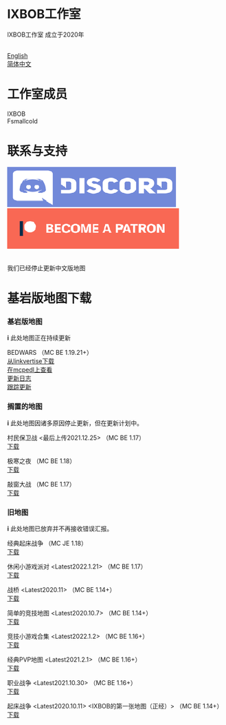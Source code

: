 # IXBOB工作室

IXBOB工作室 成立于2020年

<br/><a href="http://ixbob.github.io">English</a>
<br/><a href="http://ixbob.github.io/zh/zh">简体中文</a>

# 工作室成员

IXBOB
<br/>Fsmallcold

# 联系与支持

[<img src="./discord_button.png">](https://discord.gg/RascQTuaRn)
[<img src="./patreon_button.png">](https://www.patreon.com/bedwars_created_by_IXBOB)

<br/>
我们已经停止更新中文版地图

# 基岩版地图下载

### 基岩版地图
𝐢 此处地图正在持续更新

BEDWARS （MC BE 1.19.21+）
<br/><a href="https://link-target.net/485048/bed-wars-v121-by-ixbob" target="_blank">从linkvertise下载</a>
<br/><a href="https://mcpedl.com/bed-wars-created-by-ixbob/">在mcpedl上查看</a>
<br/><a href="http://ixbob.github.io/changelog/map1.html" target="_blank">更新日志</a>
<br/><a href="https://github.com/IXBOB/bedwarsBE" target="_blank">跟踪更新</a>
<br/>
 
### 搁置的地图
𝐢 此处地图因诸多原因停止更新，但在更新计划中。

村民保卫战 <最后上传2021.12.25> （MC BE 1.17）
<br/><a href="http://ixbob.github.io/download/download4.html" target="_blank">下载</a>
<br/>

极寒之夜 （MC BE 1.18）
<br/><a href="http://ixbob.github.io/download/download6.html" target="_blank">下载</a>
<br/>

敲窗大战 （MC BE 1.17）
<br/><a href="http://ixbob.github.io/download/download2.html" target="_blank">下载</a>
<br/>

### 旧地图
𝐢 此处地图已放弃并不再接收错误汇报。

经典起床战争 （MC JE 1.18）
<br/><a href="https://github.com/IXBOB/IXBOB.github.io/releases/tag/%E7%BB%8F%E5%85%B8%E8%B5%B7%E5%BA%8A%E6%88%98%E4%BA%89(java)-alpha0.1" target="_blank">下载</a>
<br/>

休闲小游戏派对 <Latest2022.1.21> （MC BE 1.17）
<br/><a href="http://ixbob.github.io/download/download3.html" target="_blank">下载</a>
<br/>

战桥 <Latest2020.11> （MC BE 1.14+）
<br/><a href="http://ixbob.github.io/download/download5.html" target="_blank">下载</a>
<br/>

简单的竞技地图 <Latest2020.10.7> （MC BE 1.14+）
<br/><a href="http://ixbob.github.io/download/download7.html" target="_blank">下载</a>
<br/>

竞技小游戏合集 <Latest2022.1.2> <The new version is suspected to be damaged and lost> （MC BE 1.16+）
<br/><a href="http://ixbob.github.io/download/download8.html" target="_blank">下载</a>
<br/>

经典PVP地图 <Latest2021.2.1> （MC BE 1.16+）
<br/><a href="http://ixbob.github.io/download/download9.html" target="_blank">下载</a>
<br/>

职业战争 <Latest2021.10.30> （MC BE 1.16+）
<br/><a href="http://ixbob.github.io/download/download10.html" target="_blank">下载</a>
<br/>

起床战争 <Latest2020.10.11> <IXBOB的第一张地图（正经）> （MC BE 1.14+）
<br/><a href="http://ixbob.github.io/download/download11.html" target="_blank">下载</a>
<br/>
 
